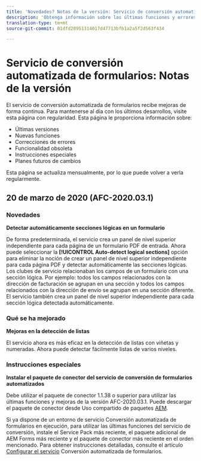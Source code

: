 ```yaml
---
title: 'Novedades? Notas de la versión: Servicio de conversión automatizada de formularios'
description: 'Obtenga información sobre las últimas funciones y errores corregidos para el servicio de conversión de formularios automatizados '
translation-type: tm+mt
source-git-commit: 01dfd20951314017d47713bfb1a2a5f2d563f434

---
```



# Servicio de conversión automatizada de formularios: Notas de la versión

El servicio de conversión automatizada de formularios recibe mejoras de forma continua. Para mantenerse al día con los últimos desarrollos, visite esta página con regularidad. Esta página le proporciona información sobre:

* Últimas versiones
* Nuevas funciones
* Correcciones de errores
* Funcionalidad obsoleta
* Instrucciones especiales
* Planes futuros de cambios

Esta página se actualiza mensualmente, por lo que puede volver a verla regularmente.

## 20 de marzo de 2020 (AFC-2020.03.1)

### Novedades

**Detectar automáticamente secciones lógicas en un formulario**

De forma predeterminada, el servicio crea un panel de nivel superior independiente para cada página de un formulario PDF de entrada. Ahora puede seleccionar la **[!UICONTROL Auto-detect logical sections]** opción para eliminar la noción de crear un panel de nivel superior independiente para cada página PDF y detectar automáticamente las secciones lógicas. Los clubes de servicio relacionaban los campos de un formulario con una sección lógica. Por ejemplo: todos los campos relacionados con la dirección de facturación se agrupan en una sección y todos los campos relacionados con la dirección de envío se agrupan en una sección diferente. El servicio también crea un panel de nivel superior independiente para cada sección lógica detectada automáticamente.

### Qué se ha mejorado

**Mejoras en la detección de listas**

El servicio ahora es más eficaz en la detección de listas con viñetas y numeradas. Ahora puede detectar fácilmente listas de varios niveles.

### Instrucciones especiales

**Instalar el paquete de conector del servicio de conversión de formularios automatizados**

Debe utilizar el paquete de conector 1.1.38 o superior para utilizar las últimas funciones y mejoras de la versión AFC-2020.03.1. Puede descargar el paquete de conector desde Uso compartido de paquetes [AEM](https://www.adobeaemcloud.com/content/marketplace/marketplaceProxy.html?packagePath=/content/companies/public/adobe/packages/cq650/servicepack/fd/AEM-Forms-6.5.4.0-WIN).

Si ya dispone de un entorno de servicio Conversión automatizada de formularios en ejecución, para utilizar las últimas funciones del servicio de conversión, instale el Service Pack más reciente, el paquete adicional de AEM Forms más reciente y el paquete de conector más reciente en el orden mencionado. Para obtener instrucciones detalladas, consulte el artículo [Configurar el servicio](configure-service.md) Conversión automatizada de formularios.
